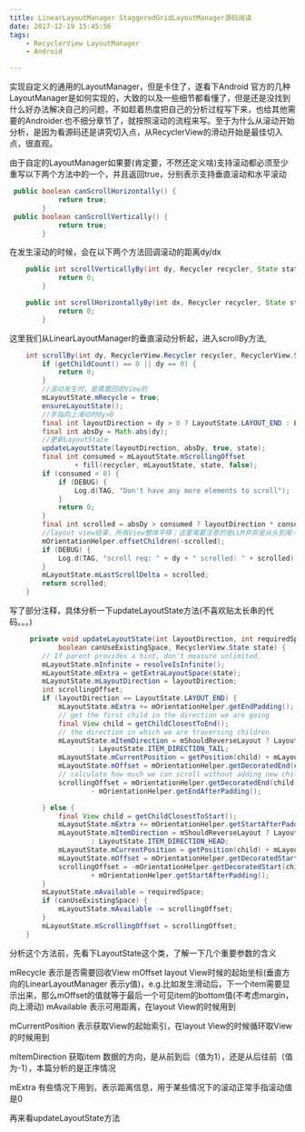 ```yaml
---
title: LinearLayoutManager StaggeredGridLayoutManager源码阅读
date: 2017-12-19 15:45:56
tags: 
    - RecyclerView LayoutManager
    - Android

---
```



实现自定义的通用的LayoutManager，但是卡住了，遂看下Android 官方的几种LayoutManager是如何实现的，大致的以及一些细节都看懂了，但是还是没找到什么好办法解决自己的问题，不如趁着热度把自己的分析过程写下来，也给其他需要的Androider.也不细分章节了，就按照滚动的流程来写。至于为什么从滚动开始分析，是因为看源码还是讲究切入点，从RecyclerView的滑动开始是最佳切入点，很直观。

由于自定的LayoutManager如果要(肯定要，不然还定义啥)支持滚动都必须至少重写以下两个方法中的一个，并且返回true，分别表示支持垂直滚动和水平滚动
```java
 public boolean canScrollHorizontally() {
            return true;
        }
 public boolean canScrollVertically() {
            return true;
        }
```
在发生滚动的时候，会在以下两个方法回调滚动的距离dy/dx
```java
    public int scrollVerticallyBy(int dy, Recycler recycler, State state) {
            return 0;
        }

    public int scrollHorizontallyBy(int dx, Recycler recycler, State state) {
            return 0;
        }
```
这里我们从LinearLayoutManager的垂直滚动分析起，进入scrollBy方法,
```java
    int scrollBy(int dy, RecyclerView.Recycler recycler, RecyclerView.State state) {
        if (getChildCount() == 0 || dy == 0) {
            return 0;
        }
        //滚动发生时，是需要回收View的
        mLayoutState.mRecycle = true;
        ensureLayoutState();
        //手指向上滑动时dy>0
        final int layoutDirection = dy > 0 ? LayoutState.LAYOUT_END : LayoutState.LAYOUT_START;
        final int absDy = Math.abs(dy);
        //更新LayoutState
        updateLayoutState(layoutDirection, absDy, true, state);
        final int consumed = mLayoutState.mScrollingOffset
                + fill(recycler, mLayoutState, state, false);
        if (consumed < 0) {
            if (DEBUG) {
                Log.d(TAG, "Don't have any more elements to scroll");
            }
            return 0;
        }
        final int scrolled = absDy > consumed ? layoutDirection * consumed : dy;
        //layout view结束，所有View整体平移；这里需要注意的是LLM并非是从头到尾一个个layout view，而是先根据偏移把需要回收的view回收掉，会显示的view显示出来，最后进行整体的平移。想一想这样效率确实要高
        mOrientationHelper.offsetChildren(-scrolled);
        if (DEBUG) {
            Log.d(TAG, "scroll req: " + dy + " scrolled: " + scrolled);
        }
        mLayoutState.mLastScrollDelta = scrolled;
        return scrolled;
    }
```
写了部分注释，具体分析一下updateLayoutState方法(不喜欢贴太长串的代码。。。)
```java
     private void updateLayoutState(int layoutDirection, int requiredSpace,
            boolean canUseExistingSpace, RecyclerView.State state) {
        // If parent provides a hint, don't measure unlimited.
        mLayoutState.mInfinite = resolveIsInfinite();
        mLayoutState.mExtra = getExtraLayoutSpace(state);
        mLayoutState.mLayoutDirection = layoutDirection;
        int scrollingOffset;
        if (layoutDirection == LayoutState.LAYOUT_END) {
            mLayoutState.mExtra += mOrientationHelper.getEndPadding();
            // get the first child in the direction we are going
            final View child = getChildClosestToEnd();
            // the direction in which we are traversing children
            mLayoutState.mItemDirection = mShouldReverseLayout ? LayoutState.ITEM_DIRECTION_HEAD
                    : LayoutState.ITEM_DIRECTION_TAIL;
            mLayoutState.mCurrentPosition = getPosition(child) + mLayoutState.mItemDirection;
            mLayoutState.mOffset = mOrientationHelper.getDecoratedEnd(child);
            // calculate how much we can scroll without adding new children (independent of layout)
            scrollingOffset = mOrientationHelper.getDecoratedEnd(child)
                    - mOrientationHelper.getEndAfterPadding();

        } else {
            final View child = getChildClosestToStart();
            mLayoutState.mExtra += mOrientationHelper.getStartAfterPadding();
            mLayoutState.mItemDirection = mShouldReverseLayout ? LayoutState.ITEM_DIRECTION_TAIL
                    : LayoutState.ITEM_DIRECTION_HEAD;
            mLayoutState.mCurrentPosition = getPosition(child) + mLayoutState.mItemDirection;
            mLayoutState.mOffset = mOrientationHelper.getDecoratedStart(child);
            scrollingOffset = -mOrientationHelper.getDecoratedStart(child)
                    + mOrientationHelper.getStartAfterPadding();
        }
        mLayoutState.mAvailable = requiredSpace;
        if (canUseExistingSpace) {
            mLayoutState.mAvailable -= scrollingOffset;
        }
        mLayoutState.mScrollingOffset = scrollingOffset;
    }
```
分析这个方法前，先看下LayoutState这个类，了解一下几个重要参数的含义

mRecycle 表示是否需要回收View
mOffset   layout View时候的起始坐标(垂直方向的LinearLayoutManager 表示y值)，e.g.比如发生滑动后，下一个item需要显示出来，那么mOffset的值就等于最后一个可见item的bottom值(不考虑margin，向上滑动)
mAvailable 表示可用距离，在layout View的时候用到

mCurrentPosition  表示获取View的起始索引，在layout View的时候循环取View的时候用到

mItemDirection  获取item 数据的方向，是从前到后（值为1），还是从后往前（值为-1），本篇分析的是正序情况

mExtra 有些情况下用到，表示距离信息，用于某些情况下的滚动正常手指滚动值是0

再来看updateLayoutState方法